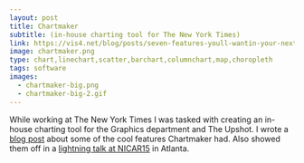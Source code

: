 ```yaml
---
layout: post
title: Chartmaker
subtitle: (in-house charting tool for The New York Times)
link: https://vis4.net/blog/posts/seven-features-youll-wantin-your-next-charting-tool/
image: chartmaker.png
type: chart,linechart,scatter,barchart,columnchart,map,choropleth
tags: software
images: 
  - chartmaker-big.png
  - chartmaker-big-2.gif
---
```


While working at The New York Times I was tasked with creating an in-house charting tool for the Graphics department and The Upshot. I wrote a [blog post]({link}) about some of the cool features Chartmaker had. Also showed them off in a [lightning talk at NICAR15](https://web.archive.org/web/20151213084124/https://ire.org/conferences/nicar2015/lightning-talks/#aisch) in Atlanta.